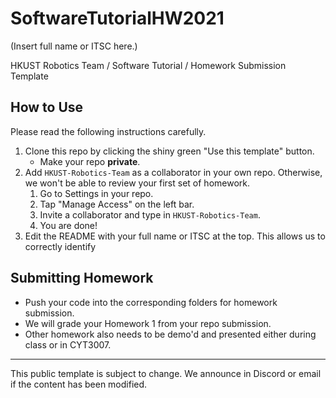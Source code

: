 # SoftwareTutorialHW2021

(Insert full name or ITSC here.)

HKUST Robotics Team / Software Tutorial / Homework Submission Template

## How to Use
Please read the following instructions carefully.

1. Clone this repo by clicking the shiny green "Use this template" button.
    * Make your repo **private**.
2. Add `HKUST-Robotics-Team` as a collaborator in your own repo. Otherwise, we won't be able to review your first set of homework.
    1. Go to Settings in your repo.
    2. Tap "Manage Access" on the left bar.
    3. Invite a collaborator and type in `HKUST-Robotics-Team`.
    4. You are done!
3. Edit the README with your full name or ITSC at the top. This allows us to correctly identify 

## Submitting Homework

* Push your code into the corresponding folders for homework submission.
* We will grade your Homework 1 from your repo submission.
* Other homework also needs to be demo'd and presented either during class or in CYT3007.

----

This public template is subject to change. We announce in Discord or email if the content has been modified.
